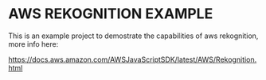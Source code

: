# AWS REKOGNITION EXAMPLE

This is an example project to demostrate the capabilities of aws rekognition, more info here:

https://docs.aws.amazon.com/AWSJavaScriptSDK/latest/AWS/Rekognition.html